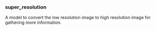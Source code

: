 ### super_resolution
A model to convert the low resolution image to high resolution image for gathering more information.
